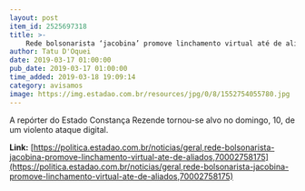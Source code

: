 ```yaml
---
layout: post
item_id: 2525697318
title: >-
    Rede bolsonarista ‘jacobina’ promove linchamento virtual até de aliados
author: Tatu D'Oquei
date: 2019-03-17 01:00:00
pub_date: 2019-03-17 01:00:00
time_added: 2019-03-18 19:09:14
category: avisamos
image: https://img.estadao.com.br/resources/jpg/0/8/1552754055780.jpg
---
```


A repórter do Estado Constança Rezende tornou-se alvo no domingo, 10, de um violento ataque digital.

**Link:** [https://politica.estadao.com.br/noticias/geral,rede-bolsonarista-jacobina-promove-linchamento-virtual-ate-de-aliados,70002758175](https://politica.estadao.com.br/noticias/geral,rede-bolsonarista-jacobina-promove-linchamento-virtual-ate-de-aliados,70002758175)

